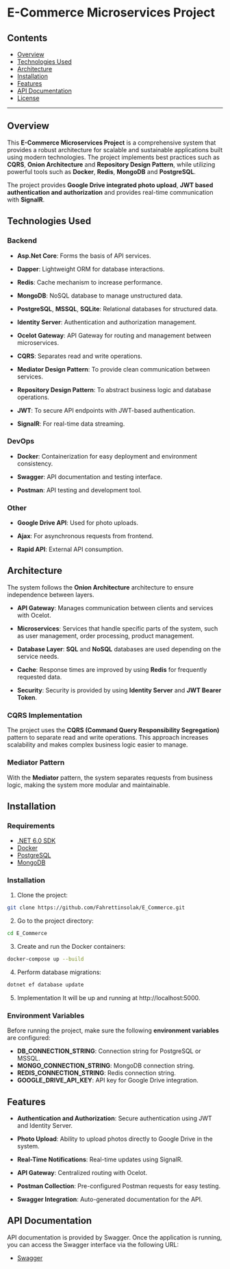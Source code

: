 # E-Commerce Microservices Project

## Contents
- [Overview](#overview)
- [Technologies Used](#technologies-used)
- [Architecture](#architecture)
- [Installation](#installation)
- [Features](#features)
- [API Documentation](#api-documentation)
- [License](#license)

---

## Overview

This **E-Commerce Microservices Project** is a comprehensive system that provides a robust architecture for scalable and sustainable applications built using modern technologies. The project implements best practices such as **CQRS**, **Onion Architecture** and **Repository Design Pattern**, while utilizing powerful tools such as **Docker**, **Redis**, **MongoDB** and **PostgreSQL**.

The project provides **Google Drive integrated photo upload**, **JWT based authentication and authorization** and provides real-time communication with **SignalR**.

## Technologies Used

### Backend
- **Asp.Net Core**: Forms the basis of API services.
- **Dapper**: Lightweight ORM for database interactions.
- **Redis**: Cache mechanism to increase performance.
- **MongoDB**: NoSQL database to manage unstructured data.
- **PostgreSQL**, **MSSQL**, **SQLite**: Relational databases for structured data.
- **Identity Server**: Authentication and authorization management.
- **Ocelot Gateway**: API Gateway for routing and management between microservices.
- **CQRS**: Separates read and write operations.
- **Mediator Design Pattern**: To provide clean communication between services.
- **Repository Design Pattern**: To abstract business logic and database operations.

- **JWT**: To secure API endpoints with JWT-based authentication.

- **SignalR**: For real-time data streaming.

### DevOps
- **Docker**: Containerization for easy deployment and environment consistency.

- **Swagger**: API documentation and testing interface.

- **Postman**: API testing and development tool.

### Other
- **Google Drive API**: Used for photo uploads.

- **Ajax**: For asynchronous requests from frontend.

- **Rapid API**: External API consumption.

## Architecture

The system follows the **Onion Architecture** architecture to ensure independence between layers.

- **API Gateway**: Manages communication between clients and services with Ocelot.
- **Microservices**: Services that handle specific parts of the system, such as user management, order processing, product management.

- **Database Layer**: **SQL** and **NoSQL** databases are used depending on the service needs.

- **Cache**: Response times are improved by using **Redis** for frequently requested data.

- **Security**: Security is provided by using **Identity Server** and **JWT Bearer Token**.

### CQRS Implementation

The project uses the **CQRS (Command Query Responsibility Segregation)** pattern to separate read and write operations. This approach increases scalability and makes complex business logic easier to manage.

### Mediator Pattern

With the **Mediator** pattern, the system separates requests from business logic, making the system more modular and maintainable.

## Installation

### Requirements
- [.NET 6.0 SDK](https://dotnet.microsoft.com/download)
- [Docker](https://www.docker.com/get-started)
- [PostgreSQL](https://www.postgresql.org/download/)
- [MongoDB](https://www.mongodb.com/try/download/community)

### Installation

1. Clone the project:
```bash
git clone https://github.com/Fahrettinsolak/E_Commerce.git
```

2. Go to the project directory:
```bash
cd E_Commerce
```

3. Create and run the Docker containers:
```bash
docker-compose up --build
```

4. Perform database migrations:
```bash
dotnet ef database update
```

5. Implementation It will be up and running at http://localhost:5000.

### Environment Variables

Before running the project, make sure the following **environment variables** are configured:

- **DB_CONNECTION_STRING**: Connection string for PostgreSQL or MSSQL.
- **MONGO_CONNECTION_STRING**: MongoDB connection string.
- **REDIS_CONNECTION_STRING**: Redis connection string.
- **GOOGLE_DRIVE_API_KEY**: API key for Google Drive integration.

## Features

- **Authentication and Authorization**: Secure authentication using JWT and Identity Server.
- **Photo Upload**: Ability to upload photos directly to Google Drive in the system.
- **Real-Time Notifications**: Real-time updates using SignalR.
- **API Gateway**: Centralized routing with Ocelot.
- **Postman Collection**: Pre-configured Postman requests for easy testing.

- **Swagger Integration**: Auto-generated documentation for the API.

## API Documentation

API documentation is provided by Swagger. Once the application is running, you can access the Swagger interface via the following URL:

- [Swagger](http://localhost:5000/swagger)

